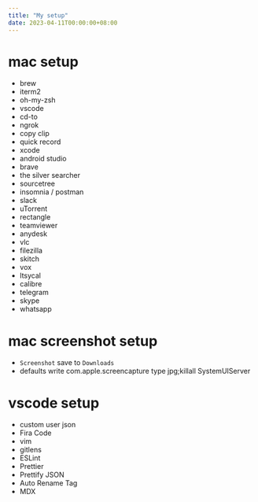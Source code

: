 ```yaml
---
title: "My setup"
date: 2023-04-11T00:00:00+08:00
---
```


# mac setup

- brew
- iterm2
- oh-my-zsh
- vscode
- cd-to
- ngrok
- copy clip 
- quick record
- xcode
- android studio
- brave
- the silver searcher
- sourcetree
- insomnia / postman
- slack
- uTorrent
- rectangle
- teamviewer
- anydesk
- vlc
- filezilla
- skitch
- vox
- ltsycal
- calibre
- telegram
- skype
- whatsapp

# mac screenshot setup

- `Screenshot` save to `Downloads`
- defaults write com.apple.screencapture type jpg;killall SystemUIServer

# vscode setup

- custom user json
- Fira Code
- vim
- gitlens
- ESLint
- Prettier
- Prettify JSON
- Auto Rename Tag
- MDX